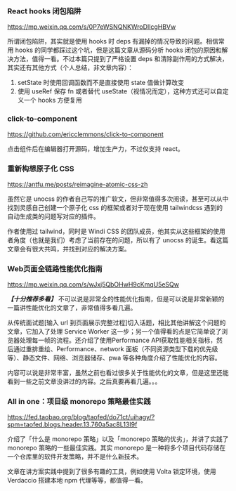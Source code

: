 ### React hooks 闭包陷阱
https://mp.weixin.qq.com/s/0P7eWSNQNKWroDIlcgHBVw

所谓闭包陷阱，其实就是使用 hooks 时 deps 有漏掉的情况导致的问题。相信常用 hooks 的同学都踩过这个坑，但是这篇文章从源码分析 hooks 闭包的原因和解决方法，值得一看。不过本篇只提到了严格设置 deps 和清除副作用的方式解决，其实还有其他方式（个人总结，非文章内容）：
1. setState 时使用回调函数而不是直接使用 state 值做计算改变
2. 使用 useRef 保存 fn 或者替代 useState（视情况而定），这种方式还可以自定义一个 hooks 方便复用

### click-to-component
https://github.com/ericclemmons/click-to-component

点击组件后在编辑器打开源码，增加生产力，不过仅支持 react。

### 重新构想原子化 CSS
https://antfu.me/posts/reimagine-atomic-css-zh

虽然它是 unocss 的作者自己写的推广软文，但非常值得多次阅读，甚至可以从中找到灵感自己创建一个原子化 css 的框架或者对于现在使用 tailwindcss 遇到的自动生成类的问题写对应的插件。

作者使用过 tailwind，同时是 Windi CSS 的团队成员，他其实从这些框架的使用者角度（也就是我们）考虑了当前存在的问题，所以有了 unocss 的诞生。看这篇文章会有很大共鸣，并找到对应的解决方案。

### Web页面全链路性能优化指南
https://mp.weixin.qq.com/s/wJxj5QbOHwH9cKmqU5eSQw

***【十分推荐多看】***
不可以说是非常全的性能优化指南，但是可以说是非常新颖的一篇讲性能优化的文章了，非常值得多看几遍。

从传统面试题[输入 url 到页面展示完整过程]切入话题，相比其他讲解这个问题的文章，它加入了处理 Service Worker 这一步；另一个值得看的点是它简单说了浏览器处理每一帧的流程。还介绍了使用Performance API获取性能相关指标，然后通过重排重绘、Performance、network 面板（不同资源类型下载的优先级等）、静态文件、网络、浏览器储存、pwa 等各种角度介绍了性能优化的内容。

内容可以说是非常丰富，虽然之前也看过很多关于性能优化的文章，但是这里还能看到一些之前文章没讲过的内容。之后真要再看几遍。。。

### All in one：项目级 monorepo 策略最佳实践
https://fed.taobao.org/blog/taofed/do71ct/uihagy/?spm=taofed.blogs.header.13.760a5ac8L13I9f

介绍了「什么是 monorepo 策略」以及「monorepo 策略的优劣」，并讲了实践了 monorepo 策略的一些最佳实践。其实 monorepo 是一种将多个项目代码存储在一个仓库里的软件开发策略，并不是什么新技术。

文章在讲方案实践中提到了很多有趣的工具，例如使用 Volta 锁定环境，使用 Verdaccio 搭建本地 npm 代理等等，都值得一看。